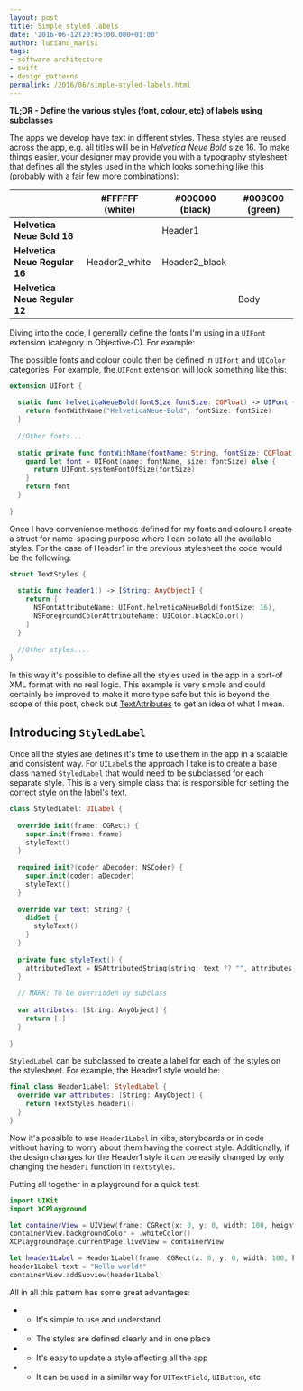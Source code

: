 ```yaml
---
layout: post
title: Simple styled labels
date: '2016-06-12T20:05:00.000+01:00'
author: luciano_marisi
tags:
- software architecture
- swift
- design patterns
permalink: /2016/06/simple-styled-labels.html
---
```


**TL;DR - Define the various styles (font, colour, etc) of labels using subclasses**

The apps we develop have text in different styles. These styles are reused across the app, e.g. all titles will be in *Helvetica Neue Bold* size 16. To make things easier, your designer may provide you with a typography stylesheet that defines all the styles used in the which looks something like this (probably with a fair few more combinations):

|                               | **#FFFFFF (white)** | **#000000 (black)** | **#008000 (green)** |
|-------------------------------|---------------------|---------------------|---------------------|
| **Helvetica Neue Bold 16**    |                     | Header1             |                     |
| **Helvetica Neue Regular 16** | Header2_white       | Header2_black       |                     |
| **Helvetica Neue Regular 12** |                     |                     | Body                |

Diving into the code, I generally define the fonts I'm using in a `UIFont` extension (category in Objective-C). For example:

The possible fonts and colour could then be defined in `UIFont` and `UIColor` categories. For example, the `UIFont` extension will look something like this:

```swift
extension UIFont {
  
  static func helveticaNeueBold(fontSize fontSize: CGFloat) -> UIFont {
    return fontWithName("HelveticaNeue-Bold", fontSize: fontSize)
  }
  
  //Other fonts...
  
  static private func fontWithName(fontName: String, fontSize: CGFloat) -> UIFont {
    guard let font = UIFont(name: fontName, size: fontSize) else {
      return UIFont.systemFontOfSize(fontSize)
    }
    return font
  }
  
}
```

Once I have convenience methods defined for my fonts and colours I create a struct for name-spacing purpose where I can collate all the available styles. For the case of Header1 in the previous stylesheet the code would be the following:

```swift
struct TextStyles {
  
  static func header1() -> [String: AnyObject] {
    return [
      NSFontAttributeName: UIFont.helveticaNeueBold(fontSize: 16),
      NSForegroundColorAttributeName: UIColor.blackColor()
    ]
  }
  
  //Other styles....
}
```

In this way it's possible to define all the styles used in the app in a sort-of XML format with no real logic. This example is very simple and could certainly be improved to make it more type safe but this is beyond the scope of this post, check out [TextAttributes](https://github.com/delba/TextAttributes) to get an idea of what I mean.

## Introducing `StyledLabel`

Once all the styles are defines it's time to use them in the app in a scalable and consistent way. For `UILabel`s the approach I take is to create a base class named `StyledLabel` that would need to be subclassed for each separate style. This is a very simple class that is responsible for setting the correct style on the label's text.

```swift
class StyledLabel: UILabel {
  
  override init(frame: CGRect) {
    super.init(frame: frame)
    styleText()
  }
  
  required init?(coder aDecoder: NSCoder) {
    super.init(coder: aDecoder)
    styleText()
  }
  
  override var text: String? {
    didSet {
      styleText()
    }
  }
  
  private func styleText() {
    attributedText = NSAttributedString(string: text ?? "", attributes: attributes)
  }
  
  // MARK: To be overridden by subclass
  
  var attributes: [String: AnyObject] {
    return [:]
  }
  
}
```

`StyledLabel` can be subclassed to create a label for each of the styles on the stylesheet. For example, the Header1 style would be:

```swift
final class Header1Label: StyledLabel {
  override var attributes: [String: AnyObject] {
    return TextStyles.header1()
  }
}
```

Now it's possible to use `Header1Label` in xibs, storyboards or in code without having to worry about them having the correct style. Additionally, if the design changes for the Header1 style it can be easily changed by only changing the `header1` function in `TextStyles`.

Putting all together in a playground for a quick test:

```swift
import UIKit
import XCPlayground

let containerView = UIView(frame: CGRect(x: 0, y: 0, width: 100, height: 50))
containerView.backgroundColor = .whiteColor()
XCPlaygroundPage.currentPage.liveView = containerView

let header1Label = Header1Label(frame: CGRect(x: 0, y: 0, width: 100, height: 50))
header1Label.text = "Hello world!"
containerView.addSubview(header1Label)
```

All in all this pattern has some great advantages:

- - It's simple to use and understand
- - The styles are defined clearly and in one place
- - It's easy to update a style affecting all the app
- - It can be used in a similar way for `UITextField`, `UIButton`, etc